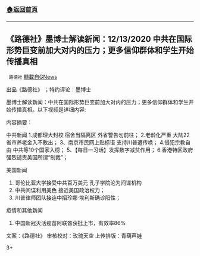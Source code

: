 ###  [:house:返回首頁](https://github.com/ourhimalayas/txt)
---

## 《路德社》墨博士解读新闻：12/13/2020 中共在国际形势巨变前加大对内的压力；更多信仰群体和学生开始传播真相
` 路德社` [轉載自GNews](https://gnews.org/zh-hans/647079/)

出品《路德社》 ；特约评论：墨博士

墨博士解读新闻：中共在国际形势巨变前加大对内的压力；更多信仰群体和学生开始传播真相。以下视频是详细内容:



内容摘要：

中共新闻
1.成都理大封校 宿舍当隔离区 外省警告勿前往；
2.老龄化严重 大陆22省市养老金入不敷出；
3、南京市民网上贴标语 支持川普遭传唤；
4.侵犯宗教自由 中共等10个国家入榜；
5、【每日一习话】发挥数字减贫作用；
6.香港特区政府强烈谴责美国所谓“制裁”；

美国新闻

1. 哥伦比亚大学接受中共百万美元 孔子学院沦为间谍机构
2. 中共间谍利用美色 接近美国政治权力；
3. 川普律师团队接连中招珍娜·埃利斯确诊阳性；


疫情和其他新闻

1. 中国新冠灭活疫苗阿联酋获批上市，有效率86%


文案：《路德社》
审核校对：玫瑰天空
上传排版：青葫芦娃

3+
